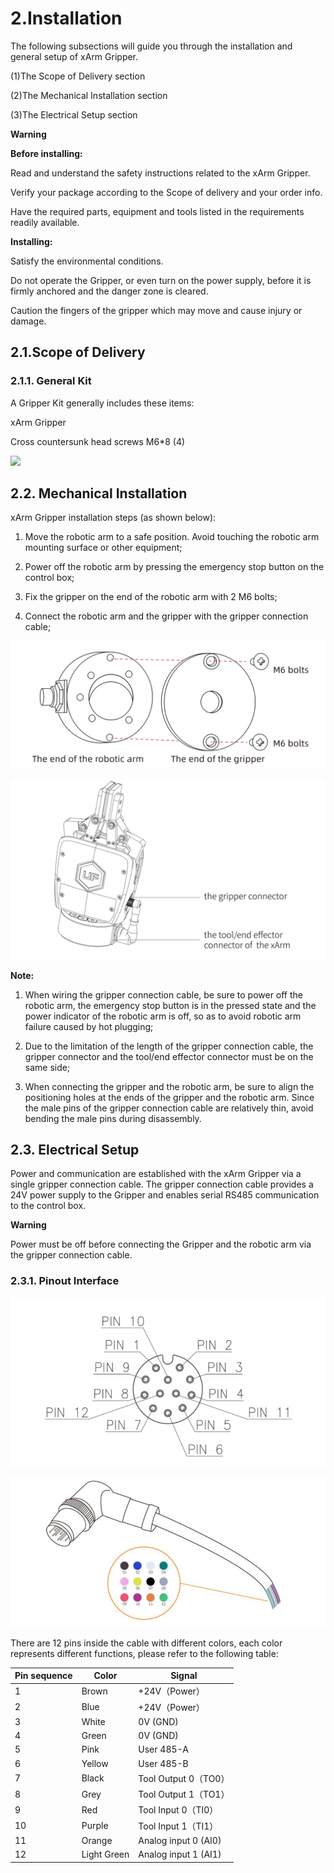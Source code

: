 # 2.Installation


The following subsections will guide you through the installation and general setup of xArm Gripper.

(1)The Scope of Delivery section

(2)The Mechanical Installation section

(3)The Electrical Setup section


**Warning**

**Before installing:**

Read and understand the safety instructions related to the xArm Gripper.

Verify your package according to the Scope of delivery and your order info.

Have the required parts, equipment and tools listed in the requirements readily available.


**Installing:**

Satisfy the environmental conditions.

Do not operate the Gripper, or even turn on the power supply, before it is firmly anchored and the danger zone is cleared.

Caution the fingers of the gripper which may move and cause injury or damage.


## 2.1.Scope of Delivery
### 2.1.1. General Kit
A Gripper Kit generally includes these items:

xArm Gripper

Cross countersunk head screws M6*8 (4)

![](assets\assets\img_1.png)

## 2.2.  Mechanical Installation

xArm Gripper installation steps (as shown below):

1. Move the robotic arm to a safe position. Avoid touching the robotic arm mounting surface or other equipment;

2. Power off the robotic arm by pressing the emergency stop button on the control box;

3. Fix the gripper on the end of the robotic arm with 2 M6 bolts;

4. Connect the robotic arm and the gripper with the gripper connection cable;
      
![](assets\img_2.png)

![](assets\img_3.png)

**Note:**

1. When wiring the gripper connection cable, be sure to power off the robotic arm, the emergency stop button is in the pressed state and the power indicator of the robotic arm is off, so as to avoid robotic arm failure caused by hot plugging;

2. Due to the limitation of the length of the gripper connection cable, the gripper connector and the  tool/end effector connector must be on the same side;

3. When connecting the gripper and the robotic arm, be sure to align the positioning holes at the ends of the gripper and the robotic arm. Since the male pins of the gripper connection cable are relatively thin, avoid bending the male pins during disassembly.

## 2.3.  Electrical Setup
Power and communication are established with the xArm Gripper via a single gripper connection cable. The gripper connection cable provides a 24V power supply to the Gripper and enables serial RS485 communication to the control box.

**Warning**

Power must be off before connecting the Gripper and the robotic arm via the gripper connection cable.

### 2.3.1.  Pinout Interface

 ![](assets\img_4.png)

![](assets\img_5.png)

There are 12 pins inside the cable with different colors, each color represents different functions, please refer to the following table:


| Pin sequence | Color       | Signal               |
| ------------ | ----------- | -------------------- |
| 1            | Brown       | +24V（Power）        |
| 2            | Blue        | +24V（Power）        |
| 3            | White       | 0V (GND)             |
| 4            | Green       | 0V (GND)             |
| 5            | Pink        | User 485-A           |
| 6            | Yellow      | User 485-B           |
| 7            | Black       | Tool Output 0（TO0） |
| 8            | Grey        | Tool Output 1（TO1） |
| 9            | Red         | Tool Input 0（TI0）  |
| 10           | Purple      | Tool Input 1（TI1）  |
| 11           | Orange      | Analog input 0 (AI0) |
| 12           | Light Green | Analog input 1 (AI1) |